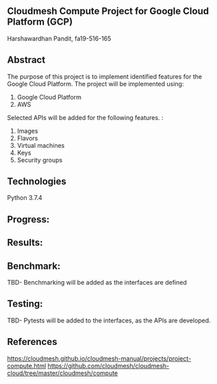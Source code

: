 ## Cloudmesh Compute Project for  Google Cloud Platform (GCP)
Harshawardhan  Pandit, fa19-516-165


## Abstract
The purpose of this project is to implement identified features for the Google Cloud Platform.  The project will be implemented using:
1. Google Cloud Platform
2. AWS

Selected APIs will be
added for the following features. :

1. Images
2. Flavors
3. Virtual machines
4. Keys
4. Security groups

## Technologies
Python 3.7.4

## Progress:


## Results:

## Benchmark:
TBD- Benchmarking will be added as the interfaces are defined

## Testing:
TBD- Pytests will be added to the interfaces, as the APIs are developed.

## References
https://cloudmesh.github.io/cloudmesh-manual/projects/project-compute.html
https://github.com/cloudmesh/cloudmesh-cloud/tree/master/cloudmesh/compute
